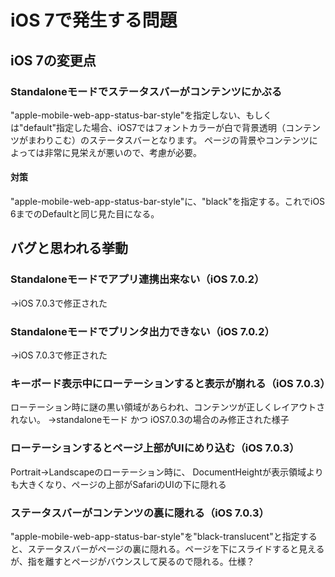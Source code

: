 iOS 7で発生する問題
=================

## iOS 7の変更点 ##

### Standaloneモードでステータスバーがコンテンツにかぶる ###

"apple-mobile-web-app-status-bar-style"を指定しない、もしくは"default"指定した場合、iOS7ではフォントカラーが白で背景透明（コンテンツがまわりこむ）のステータスバーとなります。
ページの背景やコンテンツによっては非常に見栄えが悪いので、考慮が必要。

#### 対策 ####

"apple-mobile-web-app-status-bar-style"に、"black"を指定する。これでiOS 6までのDefaultと同じ見た目になる。




## バグと思われる挙動 ##

### Standaloneモードでアプリ連携出来ない（iOS 7.0.2） ###
→iOS 7.0.3で修正された


### Standaloneモードでプリンタ出力できない（iOS 7.0.2） ###
→iOS 7.0.3で修正された


### キーボード表示中にローテーションすると表示が崩れる（iOS 7.0.3） ###

ローテーション時に謎の黒い領域があらわれ、コンテンツが正しくレイアウトされない。
→standaloneモード かつ iOS7.0.3の場合のみ修正された様子


### ローテーションするとページ上部がUIにめり込む（iOS 7.0.3） ###

Portrait→Landscapeのローテーション時に、
DocumentHeightが表示領域よりも大きくなり、ページの上部がSafariのUIの下に隠れる


### ステータスバーがコンテンツの裏に隠れる（iOS 7.0.3） ###

"apple-mobile-web-app-status-bar-style"を"black-translucent"と指定すると、ステータスバーがページの裏に隠れる。ページを下にスライドすると見えるが、指を離すとページがバウンスして戻るので隠れる。仕様？


